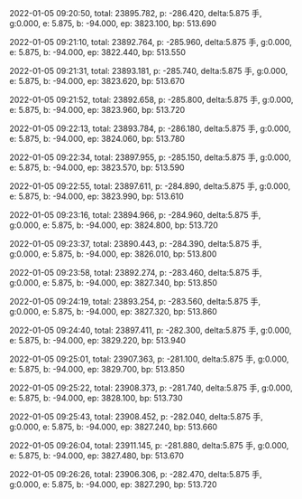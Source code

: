 2022-01-05 09:20:50, total: 23895.782, p: -286.420, delta:5.875 手, g:0.000, e: 5.875, b: -94.000, ep: 3823.100, bp: 513.690

2022-01-05 09:21:10, total: 23892.764, p: -285.960, delta:5.875 手, g:0.000, e: 5.875, b: -94.000, ep: 3822.440, bp: 513.550

2022-01-05 09:21:31, total: 23893.181, p: -285.740, delta:5.875 手, g:0.000, e: 5.875, b: -94.000, ep: 3823.620, bp: 513.670

2022-01-05 09:21:52, total: 23892.658, p: -285.800, delta:5.875 手, g:0.000, e: 5.875, b: -94.000, ep: 3823.960, bp: 513.720

2022-01-05 09:22:13, total: 23893.784, p: -286.180, delta:5.875 手, g:0.000, e: 5.875, b: -94.000, ep: 3824.060, bp: 513.780

2022-01-05 09:22:34, total: 23897.955, p: -285.150, delta:5.875 手, g:0.000, e: 5.875, b: -94.000, ep: 3823.570, bp: 513.590

2022-01-05 09:22:55, total: 23897.611, p: -284.890, delta:5.875 手, g:0.000, e: 5.875, b: -94.000, ep: 3823.990, bp: 513.610

2022-01-05 09:23:16, total: 23894.966, p: -284.960, delta:5.875 手, g:0.000, e: 5.875, b: -94.000, ep: 3824.800, bp: 513.720

2022-01-05 09:23:37, total: 23890.443, p: -284.390, delta:5.875 手, g:0.000, e: 5.875, b: -94.000, ep: 3826.010, bp: 513.800

2022-01-05 09:23:58, total: 23892.274, p: -283.460, delta:5.875 手, g:0.000, e: 5.875, b: -94.000, ep: 3827.340, bp: 513.850

2022-01-05 09:24:19, total: 23893.254, p: -283.560, delta:5.875 手, g:0.000, e: 5.875, b: -94.000, ep: 3827.320, bp: 513.860

2022-01-05 09:24:40, total: 23897.411, p: -282.300, delta:5.875 手, g:0.000, e: 5.875, b: -94.000, ep: 3829.220, bp: 513.940

2022-01-05 09:25:01, total: 23907.363, p: -281.100, delta:5.875 手, g:0.000, e: 5.875, b: -94.000, ep: 3829.700, bp: 513.850

2022-01-05 09:25:22, total: 23908.373, p: -281.740, delta:5.875 手, g:0.000, e: 5.875, b: -94.000, ep: 3828.100, bp: 513.730

2022-01-05 09:25:43, total: 23908.452, p: -282.040, delta:5.875 手, g:0.000, e: 5.875, b: -94.000, ep: 3827.240, bp: 513.660

2022-01-05 09:26:04, total: 23911.145, p: -281.880, delta:5.875 手, g:0.000, e: 5.875, b: -94.000, ep: 3827.480, bp: 513.670

2022-01-05 09:26:26, total: 23906.306, p: -282.470, delta:5.875 手, g:0.000, e: 5.875, b: -94.000, ep: 3827.290, bp: 513.720